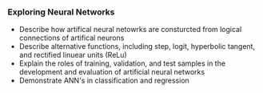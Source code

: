 ### Exploring Neural Networks

* Describe how artifical neural netowrks are consturcted from logical connections of artifical neurons
* Describe alternative functions, including step, logit, hyperbolic tangent, and rectified linuear units (ReLu)
* Explain the roles of training, validation, and test samples in the development and evaluation of artificial neural networks
* Demonstrate ANN's in classification and regression
